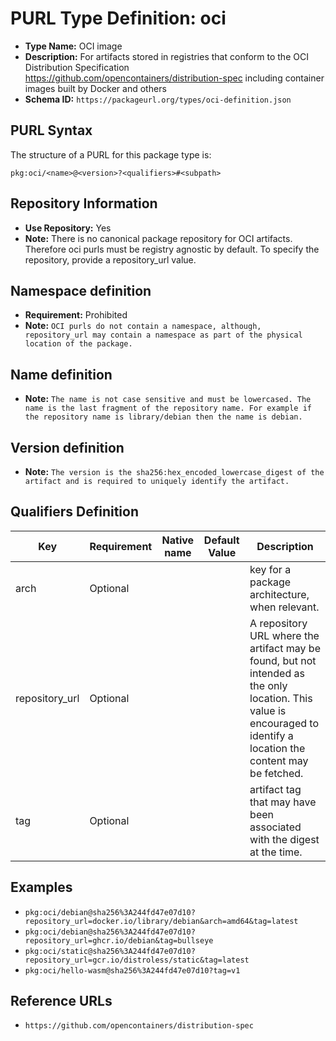 <!--  NOTE: Auto-generated from the JSON PURL type definition.
Do not manually edit this file. Edit the JSON type definition instead. -->

# PURL Type Definition: oci

- **Type Name:** OCI image
- **Description:** For artifacts stored in registries that conform to the OCI Distribution Specification https://github.com/opencontainers/distribution-spec including container images built by Docker and others
- **Schema ID:** `https://packageurl.org/types/oci-definition.json`

## PURL Syntax

The structure of a PURL for this package type is:

    pkg:oci/<name>@<version>?<qualifiers>#<subpath>

## Repository Information

- **Use Repository:** Yes
- **Note:** There is no canonical package repository for OCI artifacts. Therefore oci purls must be registry agnostic by default. To specify the repository, provide a repository_url value.

## Namespace definition

- **Requirement:** Prohibited
- **Note:** `OCI purls do not contain a namespace, although, repository_url may contain a namespace as part of the physical location of the package.`

## Name definition

- **Note:** `The name is not case sensitive and must be lowercased. The name is the last fragment of the repository name. For example if the repository name is library/debian then the name is debian.`

## Version definition

- **Note:** `The version is the sha256:hex_encoded_lowercase_digest of the artifact and is required to uniquely identify the artifact.`

## Qualifiers Definition

| Key  | Requirement | Native name | Default Value | Description |
|------|-------------|-------------|---------------|-------------|
| arch | Optional |  |  | key for a package architecture, when relevant. |
| repository_url | Optional |  |  | A repository URL where the artifact may be found, but not intended as the only location. This value is encouraged to identify a location the content may be fetched. |
| tag | Optional |  |  | artifact tag that may have been associated with the digest at the time. |

## Examples

- `pkg:oci/debian@sha256%3A244fd47e07d10?repository_url=docker.io/library/debian&arch=amd64&tag=latest`
- `pkg:oci/debian@sha256%3A244fd47e07d10?repository_url=ghcr.io/debian&tag=bullseye`
- `pkg:oci/static@sha256%3A244fd47e07d10?repository_url=gcr.io/distroless/static&tag=latest`
- `pkg:oci/hello-wasm@sha256%3A244fd47e07d10?tag=v1`

## Reference URLs

- `https://github.com/opencontainers/distribution-spec`
